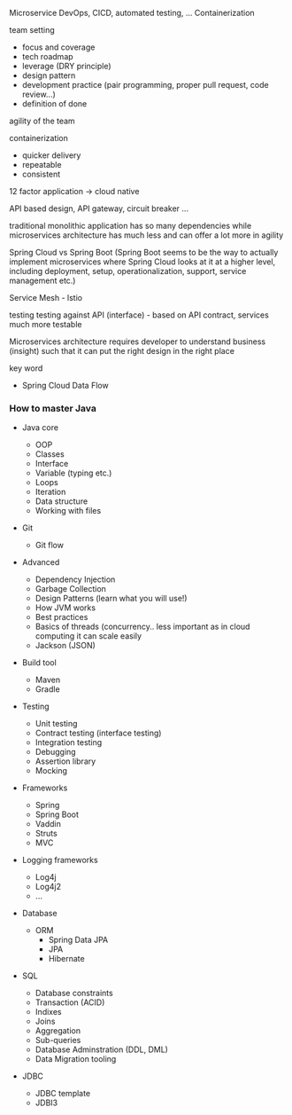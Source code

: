 Microservice
DevOps, CICD, automated testing, ...
Containerization

team setting
- focus and coverage
- tech roadmap
- leverage (DRY principle)
- design pattern
- development practice (pair programming, proper pull request, code review...)
- definition of done

agility of the team

containerization
- quicker delivery
- repeatable
- consistent 

12 factor application -> cloud native

API based design, API gateway, circuit breaker ...

traditional monolithic application has so many dependencies while microservices architecture has much less and can offer a lot more in agility

Spring Cloud vs Spring Boot (Spring Boot seems to be the way to actually implement microservices where Spring Cloud looks at it at a higher level, including deployment, setup, operationalization, support, service management etc.)

Service Mesh - lstio

testing
testing against API (interface) - based on API contract, services much more testable 

Microservices architecture requires developer to understand business (insight) such that it can put the right design in the right place

key word
- Spring Cloud Data Flow


### How to master Java

- Java core
  - OOP
  - Classes
  - Interface
  - Variable (typing etc.)
  - Loops 
  - Iteration
  - Data structure
  - Working with files

- Git
  - Git flow

- Advanced
  - Dependency Injection
  - Garbage Collection
  - Design Patterns (learn what you will use!)
  - How JVM works
  - Best practices
  - Basics of threads (concurrency.. less important as in cloud computing it can scale easily
  - Jackson (JSON)

- Build tool
  - Maven
  - Gradle

- Testing
  - Unit testing
  - Contract testing (interface testing)
  - Integration testing
  - Debugging
  - Assertion library
  - Mocking

- Frameworks 
  -  Spring
  -  Spring Boot
  -  Vaddin
  -  Struts
  -  MVC

- Logging frameworks
  - Log4j
  - Log4j2
  - ...

- Database
  - ORM 
    - Spring Data JPA
    - JPA
    - Hibernate

- SQL
  - Database constraints
  - Transaction (ACID)
  - Indixes
  - Joins
  - Aggregation
  - Sub-queries
  - Database Adminstration (DDL, DML)
  - Data Migration tooling

- JDBC
  - JDBC template
  - JDBI3  
